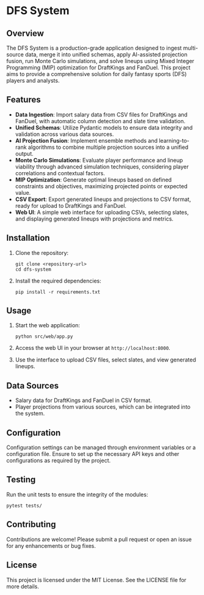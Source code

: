 # DFS System

## Overview
The DFS System is a production-grade application designed to ingest multi-source data, merge it into unified schemas, apply AI-assisted projection fusion, run Monte Carlo simulations, and solve lineups using Mixed Integer Programming (MIP) optimization for DraftKings and FanDuel. This project aims to provide a comprehensive solution for daily fantasy sports (DFS) players and analysts.

## Features
- **Data Ingestion**: Import salary data from CSV files for DraftKings and FanDuel, with automatic column detection and slate time validation.
- **Unified Schemas**: Utilize Pydantic models to ensure data integrity and validation across various data sources.
- **AI Projection Fusion**: Implement ensemble methods and learning-to-rank algorithms to combine multiple projection sources into a unified output.
- **Monte Carlo Simulations**: Evaluate player performance and lineup viability through advanced simulation techniques, considering player correlations and contextual factors.
- **MIP Optimization**: Generate optimal lineups based on defined constraints and objectives, maximizing projected points or expected value.
- **CSV Export**: Export generated lineups and projections to CSV format, ready for upload to DraftKings and FanDuel.
- **Web UI**: A simple web interface for uploading CSVs, selecting slates, and displaying generated lineups with projections and metrics.

## Installation
1. Clone the repository:
   ```
   git clone <repository-url>
   cd dfs-system
   ```

2. Install the required dependencies:
   ```
   pip install -r requirements.txt
   ```

## Usage
1. Start the web application:
   ```
   python src/web/app.py
   ```

2. Access the web UI in your browser at `http://localhost:8000`.

3. Use the interface to upload CSV files, select slates, and view generated lineups.

## Data Sources
- Salary data for DraftKings and FanDuel in CSV format.
- Player projections from various sources, which can be integrated into the system.

## Configuration
Configuration settings can be managed through environment variables or a configuration file. Ensure to set up the necessary API keys and other configurations as required by the project.

## Testing
Run the unit tests to ensure the integrity of the modules:
```
pytest tests/
```

## Contributing
Contributions are welcome! Please submit a pull request or open an issue for any enhancements or bug fixes.

## License
This project is licensed under the MIT License. See the LICENSE file for more details.
